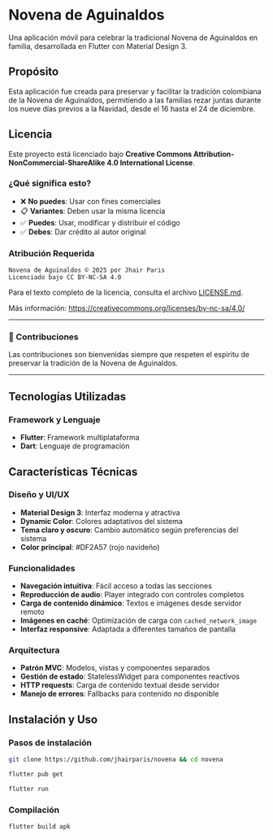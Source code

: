 # Novena de Aguinaldos

Una aplicación móvil para celebrar la tradicional Novena de Aguinaldos en familia, desarrollada en Flutter con Material Design 3.

## Propósito

Esta aplicación fue creada para preservar y facilitar la tradición colombiana de la Novena de Aguinaldos, permitiendo a las familias rezar juntas durante los nueve días previos a la Navidad, desde el 16 hasta el 24 de diciembre.

## Licencia

Este proyecto está licenciado bajo **Creative Commons Attribution-NonCommercial-ShareAlike 4.0 International License**.

### ¿Qué significa esto?

- ❌ **No puedes**: Usar con fines comerciales
- 📋 **Variantes**: Deben usar la misma licencia
- ✅ **Puedes**: Usar, modificar y distribuir el código
- ✅ **Debes**: Dar crédito al autor original

### Atribución Requerida

```text
Novena de Aguinaldos © 2025 por Jhair Paris
Licenciado bajo CC BY-NC-SA 4.0
```

Para el texto completo de la licencia, consulta el archivo [LICENSE.md](./LICENSE.md).

Más información: <https://creativecommons.org/licenses/by-nc-sa/4.0/>

---

### 🤝 Contribuciones

Las contribuciones son bienvenidas siempre que respeten el espíritu de preservar la tradición de la Novena de Aguinaldos.

---

## Tecnologías Utilizadas

### Framework y Lenguaje

- **Flutter**: Framework multiplataforma
- **Dart**: Lenguaje de programación

## Características Técnicas

### Diseño y UI/UX

- **Material Design 3**: Interfaz moderna y atractiva
- **Dynamic Color**: Colores adaptativos del sistema
- **Tema claro y oscuro**: Cambio automático según preferencias del sistema
- **Color principal**: #DF2A57 (rojo navideño)

### Funcionalidades

- **Navegación intuitiva**: Fácil acceso a todas las secciones
- **Reproducción de audio**: Player integrado con controles completos
- **Carga de contenido dinámico**: Textos e imágenes desde servidor remoto
- **Imágenes en caché**: Optimización de carga con `cached_network_image`
- **Interfaz responsive**: Adaptada a diferentes tamaños de pantalla

### Arquitectura

- **Patrón MVC**: Modelos, vistas y componentes separados
- **Gestión de estado**: StatelessWidget para componentes reactivos
- **HTTP requests**: Carga de contenido textual desde servidor
- **Manejo de errores**: Fallbacks para contenido no disponible

## Instalación y Uso

### Pasos de instalación

```bash
git clone https://github.com/jhairparis/novena && cd novena

flutter pub get

flutter run
```

### Compilación

```bash
flutter build apk
```
